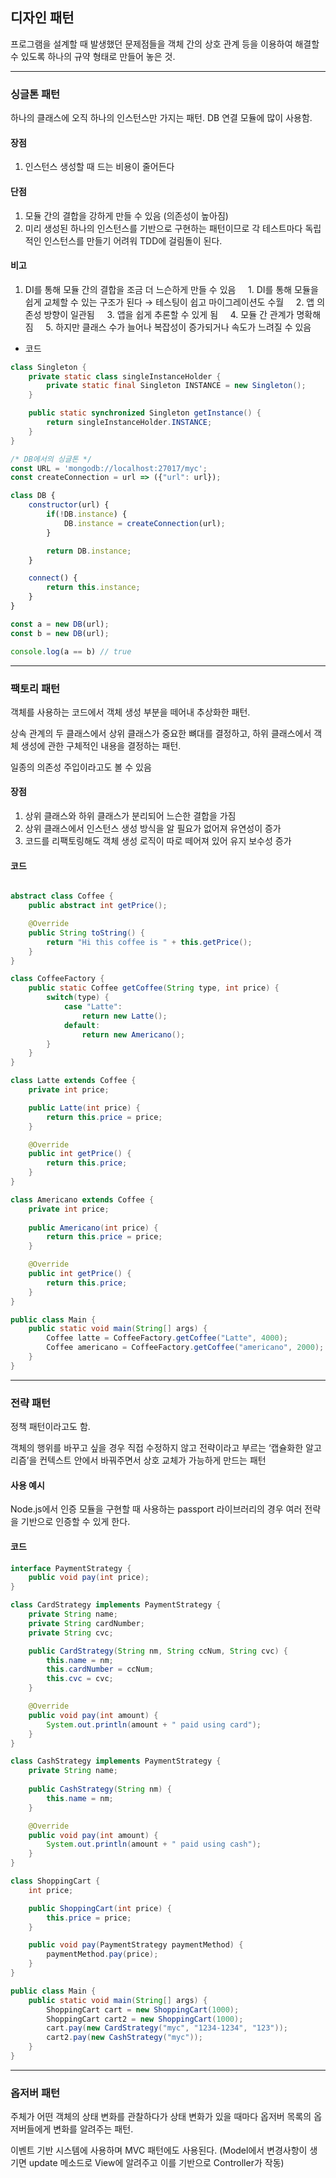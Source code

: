 ## 디자인 패턴

프로그램을 설계할 때 발생했던 문제점들을 객체 간의 상호 관계 등을 이용하여 해결할 수 있도록 하나의 규약 형태로 만들어 놓은 것.


---
### 싱글톤 패턴
하나의 클래스에 오직 하나의 인스턴스만 가지는 패턴. DB 연결 모듈에 많이 사용함.


#### 장점
1. 인스턴스 생성할 때 드는 비용이 줄어든다
  

#### 단점
1. 모듈 간의 결합을 강하게 만들 수 있음 (의존성이 높아짐)
2. 미리 생성된 하나의 인스턴스를 기반으로 구현하는 패턴이므로 각 테스트마다 독립적인 인스턴스를 만들기 어려워 TDD에 걸림돌이 된다.


#### 비고
1. DI를 통해 모듈 간의 결합을 조금 더 느슨하게 만들 수 있음
    1. DI를 통해 모듈을 쉽게 교체할 수 있는 구조가 된다 → 테스팅이 쉽고 마이그레이션도 수월
    2. 앱 의존성 방향이 일관됨
    3. 앱을 쉽게 추론할 수 있게 됨
    4. 모듈 간 관계가 명확해짐
    5. 하지만 클래스 수가 늘어나 복잡성이 증가되거나 속도가 느려질 수 있음

  

- 코드

```java
class Singleton {
    private static class singleInstanceHolder {
        private static final Singleton INSTANCE = new Singleton();
    }

    public static synchronized Singleton getInstance() {
        return singleInstanceHolder.INSTANCE;
    }
}
```

```javascript
/* DB에서의 싱글톤 */
const URL = 'mongodb://localhost:27017/myc';
const createConnection = url => ({"url": url});

class DB {
    constructor(url) {
        if(!DB.instance) {
            DB.instance = createConnection(url);
        }

        return DB.instance;
    }

    connect() {
        return this.instance;
    }
}

const a = new DB(url);
const b = new DB(url);

console.log(a == b) // true
```

  

---
### 팩토리 패턴

객체를 사용하는 코드에서 객체 생성 부분을 떼어내 추상화한 패턴.

상속 관계의 두 클래스에서 상위 클래스가 중요한 뼈대를 결정하고, 하위 클래스에서 객체 생성에 관한 구체적인 내용을 결정하는 패턴.

일종의 의존성 주입이라고도 볼 수 있음

  

#### 장점
1. 상위 클래스와 하위 클래스가 분리되어 느슨한 결합을 가짐
2. 상위 클래스에서 인스턴스 생성 방식을 알 필요가 없어져 유연성이 증가
3. 코드를 리팩토링해도 객체 생성 로직이 따로 떼어져 있어 유지 보수성 증가


#### 코드

```java

abstract class Coffee {
    public abstract int getPrice();

    @Override
    public String toString() {
        return "Hi this coffee is " + this.getPrice();
    }
}

class CoffeeFactory {
    public static Coffee getCoffee(String type, int price) {
        switch(type) {
            case "Latte":
                return new Latte();
            default:
                return new Americano();
        }
    }
}

class Latte extends Coffee {
    private int price;

    public Latte(int price) {
        return this.price = price;
    }

    @Override
    public int getPrice() {
        return this.price;
    }
}

class Americano extends Coffee {
    private int price;
    
    public Americano(int price) {
        return this.price = price;
    }

    @Override
    public int getPrice() {
        return this.price;
    }
}

public class Main {
    public static void main(String[] args) {
        Coffee latte = CoffeeFactory.getCoffee("Latte", 4000);
        Coffee americano = CoffeeFactory.getCoffee("americano", 2000);
    }
}
```

  

---
### 전략 패턴

정책 패턴이라고도 함.
  
객체의 행위를 바꾸고 싶을 경우 직접 수정하지 않고 전략이라고 부르는 ‘캡슐화한 알고리즘’을 컨텍스트 안에서 바꿔주면서 상호 교체가 가능하게 만드는 패턴


#### 사용 예시

Node.js에서 인증 모듈을 구현할 때 사용하는 passport 라이브러리의 경우 여러 전략을 기반으로 인증할 수 있게 한다.


#### 코드

```java
interface PaymentStrategy {
    public void pay(int price);
}

class CardStrategy implements PaymentStrategy {
    private String name;
    private String cardNumber;
    private String cvc;

    public CardStrategy(String nm, String ccNum, String cvc) {
        this.name = nm;
        this.cardNumber = ccNum;
        this.cvc = cvc;
    }

    @Override
    public void pay(int amount) {
        System.out.println(amount + " paid using card");
    }
}

class CashStrategy implements PaymentStrategy {
    private String name;
    
    public CashStrategy(String nm) {
        this.name = nm;
    }

    @Override
    public void pay(int amount) {
        System.out.println(amount + " paid using cash");
    }
}

class ShoppingCart {
    int price;

    public ShoppingCart(int price) {
        this.price = price;
    }

    public void pay(PaymentStrategy paymentMethod) {
        paymentMethod.pay(price);
    }
}

public class Main {
    public static void main(String[] args) {
        ShoppingCart cart = new ShoppingCart(1000);
        ShoppingCart cart2 = new ShoppingCart(1000);
        cart.pay(new CardStrategy("myc", "1234-1234", "123"));
        cart2.pay(new CashStrategy("myc"));
    }
}
```

  

---
### 옵저버 패턴

주체가 어떤 객체의 상태 변화를 관찰하다가 상태 변화가 있을 때마다 옵저버 목록의 옵저버들에게 변화를 알려주는 패턴.

이벤트 기반 시스템에 사용하며 MVC 패턴에도 사용된다. (Model에서 변경사항이 생기면 update 메소드로 View에 알려주고 이를 기반으로 Controller가 작동)
